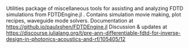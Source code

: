 Utilities package of miscellaneous tools for assisting and analyzing FDTD simulations from FDTDEngine.jl . Contains simulation movie making, plot recipes, waveguide mode solvers. 
Documentation at https://github.io/paulxshen/FDTDEngine.jl
Discussion & updates at https://discourse.julialang.org/t/pre-ann-differentiable-fdtd-for-inverse-design-in-photonics-acoustics-and-rf/105405/12

